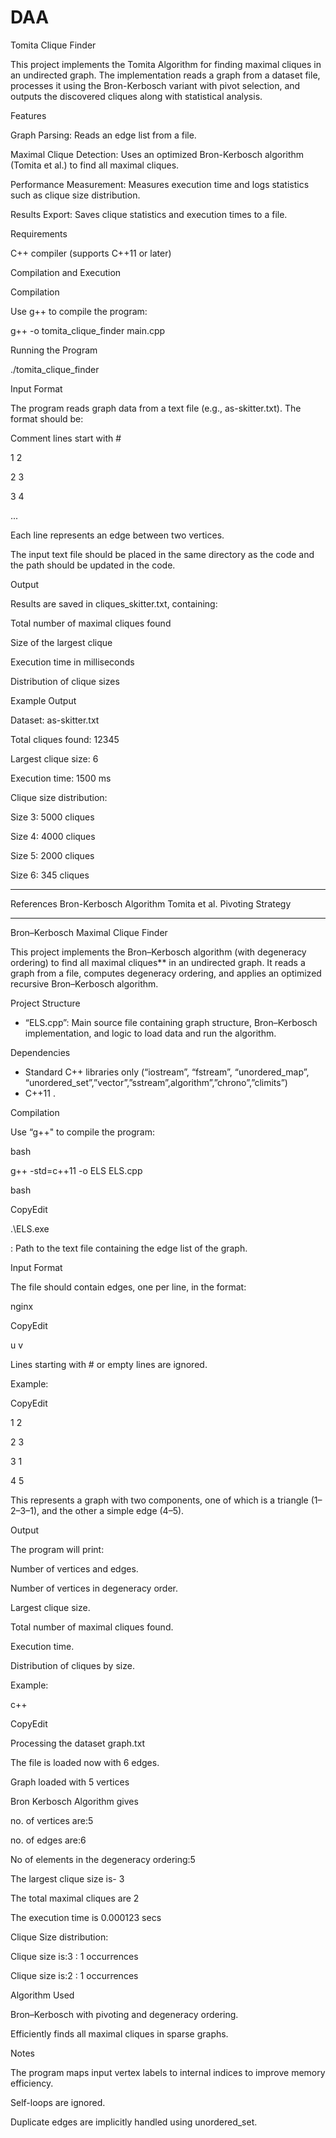 # DAA

Tomita Clique Finder

This project implements the Tomita Algorithm for finding maximal cliques in an undirected graph. The implementation reads a graph from a dataset file, processes it using the Bron-Kerbosch variant with pivot selection, and outputs the discovered cliques along with statistical analysis.

Features


Graph Parsing: Reads an edge list from a file.

Maximal Clique Detection: Uses an optimized Bron-Kerbosch algorithm (Tomita et al.) to find all maximal cliques.

Performance Measurement: Measures execution time and logs statistics such as clique size distribution.

Results Export: Saves clique statistics and execution times to a file.


Requirements


C++ compiler (supports C++11 or later)


Compilation and Execution

Compilation


Use g++ to compile the program:

 g++ -o tomita_clique_finder main.cpp
	

Running the Program

 ./tomita_clique_finder
	

Input Format

The program reads graph data from a text file (e.g., as-skitter.txt). The format should be:

Comment lines start with #

1 2

2 3

3 4

...

Each line represents an edge between two vertices.

The input text file should be placed in the same directory as the code and the path should be updated in the code.

Output

Results are saved in cliques_skitter.txt, containing:

Total number of maximal cliques found

Size of the largest clique

Execution time in milliseconds

Distribution of clique sizes


Example Output

Dataset: as-skitter.txt

Total cliques found: 12345

Largest clique size: 6

Execution time: 1500 ms

Clique size distribution:

Size 3: 5000 cliques

Size 4: 4000 cliques

Size 5: 2000 cliques

Size 6: 345 cliques


-----------------------------

References
Bron-Kerbosch Algorithm
Tomita et al. Pivoting Strategy





------------------------------------------------

Bron–Kerbosch Maximal Clique Finder

This project implements the Bron–Kerbosch algorithm (with degeneracy ordering) to find all maximal cliques** in an undirected graph. It reads a graph from a file, computes degeneracy ordering, and applies an optimized recursive Bron–Kerbosch algorithm.

Project Structure

- “ELS.cpp”: Main source file containing graph structure, Bron–Kerbosch implementation, and logic to load data and run the algorithm.

 Dependencies

- Standard C++ libraries only (“iostream”, “fstream”, “unordered_map”, “unordered_set”,”vector”,”sstream”,algorithm”,”chrono”,”climits”)
- C++11 .

Compilation

Use “g++" to compile the program:

bash

g++ -std=c++11 -o ELS ELS.cpp

bash

CopyEdit

.\ELS.exe <datasetFile> 

<datasetFile>: Path to the text file containing the edge list of the graph.


Input Format

The file should contain edges, one per line, in the format:

nginx

CopyEdit

u v

Lines starting with # or empty lines are ignored.

Example:

CopyEdit

1 2

2 3

3 1

4 5

This represents a graph with two components, one of which is a triangle (1–2–3–1), and the other a simple edge (4–5).

Output

The program will print:

Number of vertices and edges.


Number of vertices in degeneracy order.


Largest clique size.


Total number of maximal cliques found.


Execution time.


Distribution of cliques by size.


Example:

c++

CopyEdit

Processing the dataset graph.txt

The file is loaded now with 6 edges.

Graph loaded with 5 vertices

Bron Kerbosch Algorithm gives

no. of vertices are:5

no. of edges are:6

No of elements in the degeneracy ordering:5

The largest clique size is- 3

The total maximal cliques are 2

The execution time is 0.000123 secs


Clique Size distribution:

Clique size is:3 : 1 occurrences

Clique size is:2 : 1 occurrences

Algorithm Used

Bron–Kerbosch with pivoting and degeneracy ordering.

Efficiently finds all maximal cliques in sparse graphs.

Notes

The program maps input vertex labels to internal indices to improve memory efficiency.

Self-loops are ignored.

Duplicate edges are implicitly handled using unordered_set.


